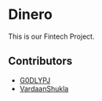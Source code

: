 # Dinero

This is our Fintech Project.

## Contributors
- [G0DLYPJ](https://github.com/G0DLYPJ)
- [VardaanShukla](https://github.com/vardaan-7)